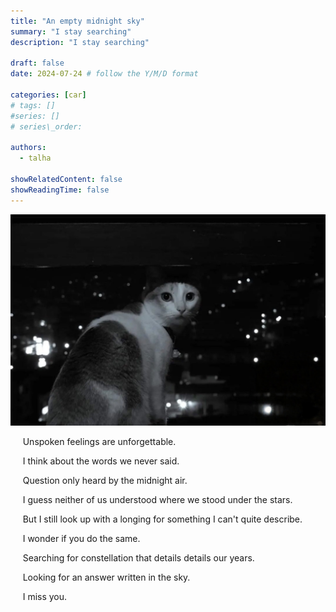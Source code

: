 ```yaml
---
title: "An empty midnight sky"
summary: "I stay searching"
description: "I stay searching"

draft: false
date: 2024-07-24 # follow the Y/M/D format 

categories: [car]
# tags: []
#series: []
# series\_order: 

authors:
  - talha

showRelatedContent: false
showReadingTime: false
---
```


![](feature.jpg)

&nbsp;&nbsp;&nbsp;&nbsp; Unspoken feelings are unforgettable.

&nbsp;&nbsp;&nbsp;&nbsp; I think about the words we never said.

&nbsp;&nbsp;&nbsp;&nbsp; Question only heard by the midnight air.

&nbsp;&nbsp;&nbsp;&nbsp; I guess neither of us understood where we stood under the stars.

&nbsp;&nbsp;&nbsp;&nbsp; But I still look up with a longing for something I can't quite describe.

&nbsp;&nbsp;&nbsp;&nbsp; I wonder if you do the same.

&nbsp;&nbsp;&nbsp;&nbsp; Searching for constellation that details details our years.

&nbsp;&nbsp;&nbsp;&nbsp; Looking for an answer written in the sky.

&nbsp;&nbsp;&nbsp;&nbsp; I miss you.
